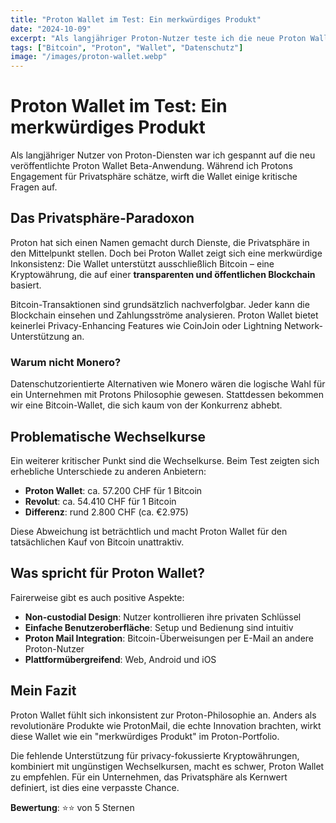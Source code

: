 ```yaml
---
title: "Proton Wallet im Test: Ein merkwürdiges Produkt"
date: "2024-10-09"
excerpt: "Als langjähriger Proton-Nutzer teste ich die neue Proton Wallet Beta. Trotz Protons Fokus auf Privatsphäre unterstützt die Wallet nur Bitcoin – eine Kryptowährung ohne inherente Datenschutzfunktionen."
tags: ["Bitcoin", "Proton", "Wallet", "Datenschutz"]
image: "/images/proton-wallet.webp"
---
```


# Proton Wallet im Test: Ein merkwürdiges Produkt

Als langjähriger Nutzer von Proton-Diensten war ich gespannt auf die neu veröffentlichte Proton Wallet Beta-Anwendung. Während ich Protons Engagement für Privatsphäre schätze, wirft die Wallet einige kritische Fragen auf.

## Das Privatsphäre-Paradoxon

Proton hat sich einen Namen gemacht durch Dienste, die Privatsphäre in den Mittelpunkt stellen. Doch bei Proton Wallet zeigt sich eine merkwürdige Inkonsistenz: Die Wallet unterstützt ausschließlich Bitcoin – eine Kryptowährung, die auf einer **transparenten und öffentlichen Blockchain** basiert.

Bitcoin-Transaktionen sind grundsätzlich nachverfolgbar. Jeder kann die Blockchain einsehen und Zahlungsströme analysieren. Proton Wallet bietet keinerlei Privacy-Enhancing Features wie CoinJoin oder Lightning Network-Unterstützung an.

### Warum nicht Monero?

Datenschutzorientierte Alternativen wie Monero wären die logische Wahl für ein Unternehmen mit Protons Philosophie gewesen. Stattdessen bekommen wir eine Bitcoin-Wallet, die sich kaum von der Konkurrenz abhebt.

## Problematische Wechselkurse

Ein weiterer kritischer Punkt sind die Wechselkurse. Beim Test zeigten sich erhebliche Unterschiede zu anderen Anbietern:

- **Proton Wallet**: ca. 57.200 CHF für 1 Bitcoin
- **Revolut**: ca. 54.410 CHF für 1 Bitcoin
- **Differenz**: rund 2.800 CHF (ca. €2.975)

Diese Abweichung ist beträchtlich und macht Proton Wallet für den tatsächlichen Kauf von Bitcoin unattraktiv.

## Was spricht für Proton Wallet?

Fairerweise gibt es auch positive Aspekte:

- **Non-custodial Design**: Nutzer kontrollieren ihre privaten Schlüssel
- **Einfache Benutzeroberfläche**: Setup und Bedienung sind intuitiv
- **Proton Mail Integration**: Bitcoin-Überweisungen per E-Mail an andere Proton-Nutzer
- **Plattformübergreifend**: Web, Android und iOS

## Mein Fazit

Proton Wallet fühlt sich inkonsistent zur Proton-Philosophie an. Anders als revolutionäre Produkte wie ProtonMail, die echte Innovation brachten, wirkt diese Wallet wie ein "merkwürdiges Produkt" im Proton-Portfolio.

Die fehlende Unterstützung für privacy-fokussierte Kryptowährungen, kombiniert mit ungünstigen Wechselkursen, macht es schwer, Proton Wallet zu empfehlen. Für ein Unternehmen, das Privatsphäre als Kernwert definiert, ist dies eine verpasste Chance.

**Bewertung**: ⭐⭐ von 5 Sternen
